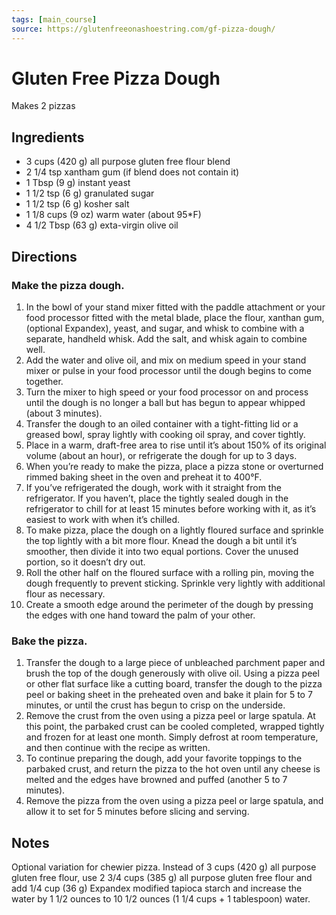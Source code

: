 ```yaml
---
tags: [main_course]
source: https://glutenfreeonashoestring.com/gf-pizza-dough/
---
```


# Gluten Free Pizza Dough

Makes 2 pizzas

## Ingredients

- 3 cups (420 g) all purpose gluten free flour blend
- 2 1/4 tsp xantham gum (if blend does not contain it)
- 1 Tbsp (9 g) instant yeast
- 1 1/2 tsp (6 g) granulated sugar
- 1 1/2 tsp (6 g) kosher salt
- 1 1/8 cups (9 oz) warm water (about 95*F)
- 4 1/2 Tbsp (63 g) exta-virgin olive oil

## Directions

### Make the pizza dough.

1. In the bowl of your stand mixer fitted with the paddle attachment or your food processor fitted with the metal blade, place the flour, xanthan gum, (optional Expandex), yeast, and sugar, and whisk to combine with a separate, handheld whisk. Add the salt, and whisk again to combine well.
2. Add the water and olive oil, and mix on medium speed in your stand mixer or pulse in your food processor until the dough begins to come together.
3. Turn the mixer to high speed or your food processor on and process until the dough is no longer a ball but has begun to appear whipped (about 3 minutes).
4. Transfer the dough to an oiled container with a tight-fitting lid or a greased bowl, spray lightly with cooking oil spray, and cover tightly.
5. Place in a warm, draft-free area to rise until it’s about 150% of its original volume (about an hour), or refrigerate the dough for up to 3 days.
6. When you’re ready to make the pizza, place a pizza stone or overturned rimmed baking sheet in the oven and preheat it to 400°F.
7. If you’ve refrigerated the dough, work with it straight from the refrigerator. If you haven’t, place the tightly sealed dough in the refrigerator to chill for at least 15 minutes before working with it, as it’s easiest to work with when it’s chilled.
8. To make pizza, place the dough on a lightly floured surface and sprinkle the top lightly with a bit more flour. Knead the dough a bit until it’s smoother, then divide it into two equal portions. Cover the unused portion, so it doesn’t dry out.
9. Roll the other half on the floured surface with a rolling pin, moving the dough frequently to prevent sticking. Sprinkle very lightly with additional flour as necessary.
10. Create a smooth edge around the perimeter of the dough by pressing the edges with one hand toward the palm of your other.

### Bake the pizza.

1. Transfer the dough to a large piece of unbleached parchment paper and brush the top of the dough generously with olive oil. Using a pizza peel or other flat surface like a cutting board, transfer the dough to the pizza peel or baking sheet in the preheated oven and bake it plain for 5 to 7 minutes, or until the crust has begun to crisp on the underside.
2. Remove the crust from the oven using a pizza peel or large spatula. At this point, the parbaked crust can be cooled completed, wrapped tightly and frozen for at least one month. Simply defrost at room temperature, and then continue with the recipe as written.
3. To continue preparing the dough, add your favorite toppings to the parbaked crust, and return the pizza to the hot oven until any cheese is melted and the edges have browned and puffed (another 5 to 7 minutes).
4. Remove the pizza from the oven using a pizza peel or large spatula, and allow it to set for 5 minutes before slicing and serving.

## Notes

Optional variation for chewier pizza. Instead of 3 cups (420 g) all purpose gluten free flour, use 2 3/4 cups (385 g) all purpose gluten free flour and add 1/4 cup (36 g) Expandex modified tapioca starch and increase the water by 1 1/2 ounces to 10 1/2 ounces (1 1/4 cups + 1 tablespoon) water.
